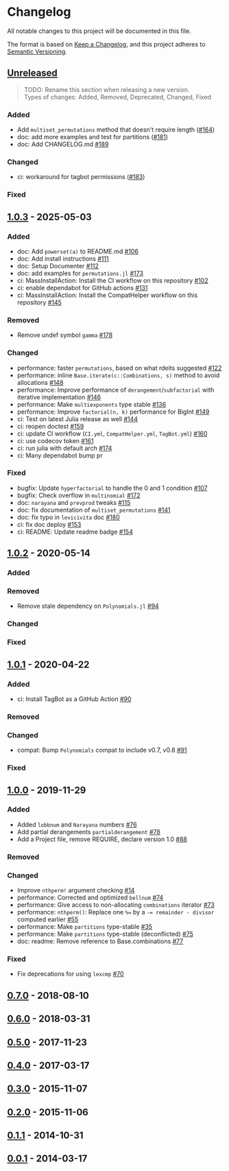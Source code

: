 # Changelog

All notable changes to this project will be documented in this file.

The format is based on [Keep a Changelog](https://keepachangelog.com/en/1.1.0/),
and this project adheres to [Semantic Versioning](https://semver.org/spec/v2.0.0.html).


## [Unreleased]

> TODO: Rename this section when releasing a new version.  
> Types of changes: Added, Removed, Deprecated, Changed, Fixed

### Added

- Add `multiset_permutations` method that doesn't require length ([#164])
- doc: add more examples and test for partitions ([#181])
- doc: Add CHANGELOG.md [#189]

### Changed

- ci: workaround for tagbot permissions ([#183])

### Fixed

[Unreleased]: https://github.com/JuliaMath/Combinatorics.jl/compare/v1.0.3...HEAD
[#164]: https://github.com/JuliaMath/Combinatorics.jl/pull/164
[#181]: https://github.com/JuliaMath/Combinatorics.jl/pull/181
[#183]: https://github.com/JuliaMath/Combinatorics.jl/pull/183
[#189]: https://github.com/JuliaMath/Combinatorics.jl/pull/189


## [1.0.3] - 2025-05-03

### Added

- doc: Add `powerset(a)` to README.md [#106]
- doc: Add install instructions [#111]
- doc: Setup Documenter [#112]
- doc: add examples for `permutations.jl` [#173]
- ci: MassInstallAction: Install the CI workflow on this repository [#102]
- ci: enable dependabot for GitHub actions [#131]
- ci: MassInstallAction: Install the CompatHelper workflow on this repository [#145]

### Removed

- Remove undef symbol `gamma` [#178]

### Changed

- performance: faster `permutations`, based on what rdeits suggested [#122]
- performance: inline `Base.iterate(c::Combinations, s)` method to avoid allocations [#148]
- performance: Improve performance of `derangement`/`subfactorial` with iterative implementation [#146]
- performance: Make `multiexponents` type stable [#136]
- performance: Improve `factorial(n, k)` performance for BigInt [#149]
- ci: Test on latest Julia release as well [#144]
- ci: reopen doctest [#159]
- ci: update CI workflow (`CI.yml`, `CompatHelper.yml`, `TagBot.yml`) [#160]
- ci: use codecov token [#161]
- ci: run julia with default arch [#174]
- ci: Many dependabot bump pr

### Fixed

- bugfix: Update `hyperfactorial` to handle the 0 and 1 condition [#107]
- bugfix: Check overflow in `multinomial` [#172]
- doc: `narayana` and `prevprod` tweaks [#115]
- doc: fix documentation of `multiset_permutations` [#141]
- doc: fix typo in `levicivita` doc [#180]
- ci: fix doc deploy [#153]
- ci: README: Update readme badge [#154]

[1.0.3]: https://github.com/JuliaMath/Combinatorics.jl/compare/v1.0.2...v1.0.3
[#102]: https://github.com/JuliaMath/Combinatorics.jl/pull/102
[#106]: https://github.com/JuliaMath/Combinatorics.jl/pull/106
[#107]: https://github.com/JuliaMath/Combinatorics.jl/pull/107
[#111]: https://github.com/JuliaMath/Combinatorics.jl/pull/111
[#112]: https://github.com/JuliaMath/Combinatorics.jl/pull/112
[#115]: https://github.com/JuliaMath/Combinatorics.jl/pull/115
[#122]: https://github.com/JuliaMath/Combinatorics.jl/pull/122
[#131]: https://github.com/JuliaMath/Combinatorics.jl/pull/131
[#136]: https://github.com/JuliaMath/Combinatorics.jl/pull/136
[#141]: https://github.com/JuliaMath/Combinatorics.jl/pull/141
[#144]: https://github.com/JuliaMath/Combinatorics.jl/pull/144
[#145]: https://github.com/JuliaMath/Combinatorics.jl/pull/145
[#146]: https://github.com/JuliaMath/Combinatorics.jl/pull/146
[#148]: https://github.com/JuliaMath/Combinatorics.jl/pull/148
[#149]: https://github.com/JuliaMath/Combinatorics.jl/pull/149
[#153]: https://github.com/JuliaMath/Combinatorics.jl/pull/153
[#154]: https://github.com/JuliaMath/Combinatorics.jl/pull/154
[#159]: https://github.com/JuliaMath/Combinatorics.jl/pull/159
[#160]: https://github.com/JuliaMath/Combinatorics.jl/pull/160
[#161]: https://github.com/JuliaMath/Combinatorics.jl/pull/161
[#172]: https://github.com/JuliaMath/Combinatorics.jl/pull/172
[#173]: https://github.com/JuliaMath/Combinatorics.jl/pull/173
[#174]: https://github.com/JuliaMath/Combinatorics.jl/pull/174
[#178]: https://github.com/JuliaMath/Combinatorics.jl/pull/178
[#180]: https://github.com/JuliaMath/Combinatorics.jl/pull/180


## [1.0.2] - 2020-05-14

### Added

### Removed

- Remove stale dependency on `Polynomials.jl` [#94]

### Changed

### Fixed

[1.0.2]: https://github.com/JuliaMath/Combinatorics.jl/compare/v1.0.1...v1.0.2
[#94]: https://github.com/JuliaMath/Combinatorics.jl/pull/94


## [1.0.1] - 2020-04-22

### Added

- ci: Install TagBot as a GitHub Action [#90]

### Removed

### Changed

- compat: Bump `Polynomials` compat to include v0.7, v0.8 [#91]

### Fixed

[1.0.1]: https://github.com/JuliaMath/Combinatorics.jl/compare/v1.0.0...v1.0.1
[#90]: https://github.com/JuliaMath/Combinatorics.jl/pull/90
[#91]: https://github.com/JuliaMath/Combinatorics.jl/pull/91


## [1.0.0] - 2019-11-29

### Added

- Added `lobbnum` and `Narayana` numbers [#76]
- Add partial derangements `partialderangement` [#78]
- Add a Project file, remove REQUIRE, declare version 1.0 [#88]

### Removed

### Changed

- Improve `nthperm!` argument checking [#14]
- performance: Corrected and optimized `bellnum` [#74]
- performance: Give access to non-allocating `combinations` iterator [#73]
- performance: `nthperm()`: Replace one `%=` by a `-= remainder - divisor` computed earlier [#55]
- performance: Make `partitions` type-stable [#35]
- performance: Make `partitions` type-stable (deconflicted) [#75]
- doc: readme: Remove reference to Base.combinations [#77]

### Fixed

- Fix deprecations for using `lexcmp` [#70]

[1.0.0]: https://github.com/JuliaMath/Combinatorics.jl/compare/v0.7.0...v1.0.0
[#14]: https://github.com/JuliaMath/Combinatorics.jl/issues/14
[#35]: https://github.com/JuliaMath/Combinatorics.jl/issues/35
[#55]: https://github.com/JuliaMath/Combinatorics.jl/issues/55
[#70]: https://github.com/JuliaMath/Combinatorics.jl/issues/70
[#73]: https://github.com/JuliaMath/Combinatorics.jl/issues/73
[#74]: https://github.com/JuliaMath/Combinatorics.jl/issues/74
[#75]: https://github.com/JuliaMath/Combinatorics.jl/issues/75
[#76]: https://github.com/JuliaMath/Combinatorics.jl/issues/76
[#77]: https://github.com/JuliaMath/Combinatorics.jl/issues/77
[#78]: https://github.com/JuliaMath/Combinatorics.jl/issues/78
[#88]: https://github.com/JuliaMath/Combinatorics.jl/issues/88


## [0.7.0] - 2018-08-10

[0.7.0]: https://github.com/JuliaMath/Combinatorics.jl/compare/v0.6.0...v0.7.0

## [0.6.0] - 2018-03-31

[0.6.0]: https://github.com/JuliaMath/Combinatorics.jl/compare/v0.5.0...v0.6.0

## [0.5.0] - 2017-11-23

[0.5.0]: https://github.com/JuliaMath/Combinatorics.jl/compare/v0.4.0...v0.5.0

## [0.4.0] - 2017-03-17

[0.4.0]: https://github.com/JuliaMath/Combinatorics.jl/compare/v0.3.0...v0.4.0

## [0.3.0] - 2015-11-07

[0.3.0]: https://github.com/JuliaMath/Combinatorics.jl/compare/v0.2.0...v0.3.0

## [0.2.0] - 2015-11-06

[0.2.0]: https://github.com/JuliaMath/Combinatorics.jl/compare/v0.1.1...v0.2.0

## [0.1.1] - 2014-10-31

[0.1.1]: https://github.com/JuliaMath/Combinatorics.jl/compare/v0.0.1...v0.1.1

## [0.0.1] - 2014-03-17

[0.0.1]: https://github.com/JuliaMath/Combinatorics.jl/releases/tag/v0.0.1
